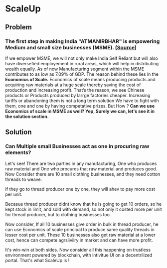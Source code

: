 # ScaleUp
## Problem
### The first step in making India "ATMANIRBHAR" is empowering Medium and small size businesses (MSME).  [(Source](https://www.india.gov.in/spotlight/building-atmanirbhar-bharat-overcoming-covid-19)) 
If we empower MSME, we will not only make India Self Reliant but will also have  diversefied employement in rural areas, which will help in distributing wealth equally.
As of now Manufacturing segment within the MSME contributes to as low as 7.09% of GDP.
The reason behind these lies in the **Economics of Scale.**
Economics of scale means producing products and acquiring raw materials at a huge scale thereby saving the cost of production and increasing profit.
That’s the reason, we see Chinese products or Products produced by larrge factories cheaper.
Increasing tariffs or abandoning them is not a long term solution
We have to fight with them, one and one by having competative prizes.
But How ? 
**Can we use Economics of scale in MSME as well?
Yep,  Surely we can, let's see it in the solution section.**

## Solution
### Can Multiple small Businesses act as one in procuring raw elements?

Let's see!
There are two parties in any manufacturing, 
One who produces raw material and 
One who procures that raw material and produces good.
Now Consider there are 10 small clothing businesses, and they need cotton threads to weave.

If they go to thread producer one by one, they will ahev to pay more cost per unit.

Becasue thread producer didnt know that he is going to get 10 orders, so he kept stock in limit, and sold with demand, so not only it costed more per unit for thread producer, but to clothing businesses too.

Now consider,
If all 10 businesses give order in bulk in thread producer, he can use Economics of scale principal to produce same quality threads in lesser cost per unit.
These 10 businesses also get raw material at a lower cost, hence can compete agrsiivilry in market and can have more profit.

It's win-win at both sides.
Now consider all this happening on trustless environment powered by blockchain, with intivitue UI on a decentrilized portal.
That's what ScaleUp is !

